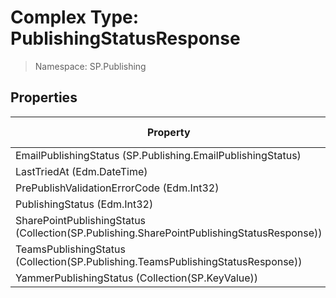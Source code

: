# Complex Type: PublishingStatusResponse

> Namespace: SP.Publishing

## Properties

Property | SPO | SP 2019 | SP 2016 | SP 2013
----------|:---:|:-------:|:-------:|:-------:
EmailPublishingStatus (SP.Publishing.EmailPublishingStatus) | ✅ | ❌ | ❌ | ❌
LastTriedAt (Edm.DateTime) | ✅ | ❌ | ❌ | ❌
PrePublishValidationErrorCode (Edm.Int32) | ✅ | ❌ | ❌ | ❌
PublishingStatus (Edm.Int32) | ✅ | ❌ | ❌ | ❌
SharePointPublishingStatus (Collection(SP.Publishing.SharePointPublishingStatusResponse)) | ✅ | ❌ | ❌ | ❌
TeamsPublishingStatus (Collection(SP.Publishing.TeamsPublishingStatusResponse)) | ✅ | ❌ | ❌ | ❌
YammerPublishingStatus (Collection(SP.KeyValue)) | ✅ | ❌ | ❌ | ❌